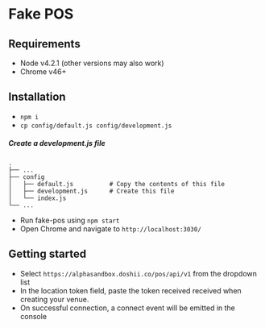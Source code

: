 # Fake POS

## Requirements

* Node v4.2.1 (other versions may also work)
* Chrome v46+

## Installation

* `npm i`
* `cp config/default.js config/development.js`

##### Create a development.js file

    .
    ├── ...
    ├── config
    │   ├── default.js          # Copy the contents of this file
    │   ├── development.js      # Create this file
    │   └── index.js
    └── ...

* Run fake-pos using `npm start`
* Open Chrome and navigate to `http://localhost:3030/`


## Getting started
* Select `https://alphasandbox.doshii.co/pos/api/v1` from the dropdown list
* In the location token field, paste the token received received when creating your venue.
* On successful connection, a connect event will be emitted in the console
